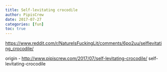 ```yaml
---
title: Self-levitating crocodile
author: PipisCrew
date: 2017-07-27
categories: [fun]
toc: true
---
```


https://www.reddit.com/r/NatureIsFuckingLit/comments/6po2uu/selflevitating_crocodile/

origin - http://www.pipiscrew.com/2017/07/self-levitating-crocodile/ self-levitating-crocodile